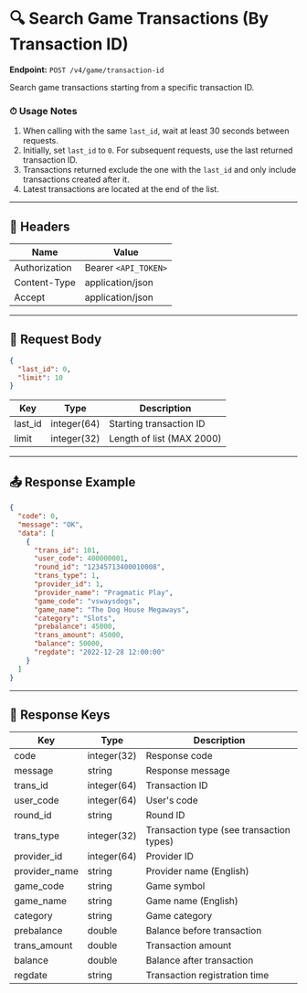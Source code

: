 # 🔍 Search Game Transactions (By Transaction ID)

**Endpoint:** `POST /v4/game/transaction-id`  

Search game transactions starting from a specific transaction ID.

### ⏱ Usage Notes
1. When calling with the same `last_id`, wait at least 30 seconds between requests.  
2. Initially, set `last_id` to `0`. For subsequent requests, use the last returned transaction ID.  
3. Transactions returned exclude the one with the `last_id` and only include transactions created after it.  
4. Latest transactions are located at the end of the list.

---

## 🔑 Headers

| Name          | Value                 |
|---------------|----------------------|
| Authorization | Bearer `<API_TOKEN>` |
| Content-Type  | application/json     |
| Accept        | application/json     |

---

## 📝 Request Body

```json
{
  "last_id": 0,
  "limit": 10
}
````

| Key     | Type        | Description               |
| ------- | ----------- | ------------------------- |
| last_id | integer(64) | Starting transaction ID   |
| limit   | integer(32) | Length of list (MAX 2000) |

---

## 📤 Response Example

```json
{
  "code": 0,
  "message": "OK",
  "data": [
    {
      "trans_id": 101,
      "user_code": 400000001,
      "round_id": "12345713400010008",
      "trans_type": 1,
      "provider_id": 1,
      "provider_name": "Pragmatic Play",
      "game_code": "vswaysdogs",
      "game_name": "The Dog House Megaways",
      "category": "Slots",
      "prebalance": 45000,
      "trans_amount": 45000,
      "balance": 50000,
      "regdate": "2022-12-28 12:00:00"
    }
  ]
}
```

---

## 🔑 Response Keys

| Key           | Type        | Description                              |
| ------------- | ----------- | ---------------------------------------- |
| code          | integer(32) | Response code                            |
| message       | string      | Response message                         |
| trans_id      | integer(64) | Transaction ID                           |
| user_code     | integer(64) | User's code                              |
| round_id      | string      | Round ID                                 |
| trans_type    | integer(32) | Transaction type (see transaction types) |
| provider_id   | integer(64) | Provider ID                              |
| provider_name | string      | Provider name (English)                  |
| game_code     | string      | Game symbol                              |
| game_name     | string      | Game name (English)                      |
| category      | string      | Game category                            |
| prebalance    | double      | Balance before transaction               |
| trans_amount  | double      | Transaction amount                       |
| balance       | double      | Balance after transaction                |
| regdate       | string      | Transaction registration time            |


